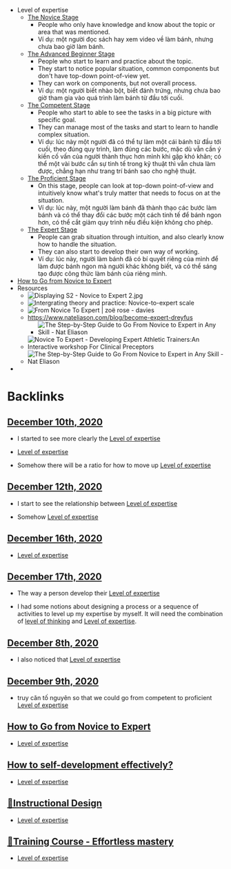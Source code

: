 - Level of expertise
    - [The Novice Stage](<The Novice Stage.md>)
        - People who only have knowledge and know about the topic or area that was mentioned.
        - Ví dụ: một người đọc sách hay xem video về làm bánh, nhưng chưa bao giờ làm bánh.
    - [The Advanced Beginner Stage](<The Advanced Beginner Stage.md>)
        - People who start to learn and practice about the topic.
        - They start to notice popular situation, common components but don't have top-down point-of-view yet.
        - They can work on components, but not overall process.
        - Ví dụ: một người biết nhào bột, biết đánh trứng, nhưng chưa bao giờ tham gia vào quá trình làm bánh từ đầu tới cuối.
    - [The Competent Stage](<The Competent Stage.md>)
        - People who start to able to see the tasks in a big picture with specific goal. 
        - They can manage most of the tasks and start to learn to handle complex situation.
        - Ví dụ: lúc này một người đã có thể tự làm một cái bánh từ đầu tới cuối, theo đúng quy trình, làm đúng các bước, mặc dù vẫn cần ý kiến cố vấn của người thành thục hơn mình khi gặp khó khăn; có thể một vài bước cần sự tinh tế trong kỹ thuật thì vẫn chưa làm được, chẳng hạn như trang trí bánh sao cho nghệ thuật.
    - [The Proficient Stage](<The Proficient Stage.md>)
        - On this stage, people can look at top-down point-of-view and intuitively know what's truly matter that needs to focus on at the situation.
        - Ví dụ: lúc này, một người làm bánh đã thành thạo các bước làm bánh và có thể thay đổi các bước một cách tinh tế để bánh ngon hơn, có thể cắt giảm quy trình nếu điều kiện không cho phép.
    - [The Expert Stage](<The Expert Stage.md>)
        - People can grab situation through intuition, and also clearly know how to handle the situation.
        - They can also start to develop their own way of working.
        - Ví dụ: lúc này, người làm bánh đã có bí quyết riêng của mình để làm được bánh ngon mà người khác không biết, và có thể sáng tạo được công thức làm bánh của riêng mình.
- [How to Go from Novice to Expert](<How to Go from Novice to Expert.md>)
- Resources
    - ![Displaying S2 - Novice to Expert 2.jpg](https://drive.google.com/thumbnail?id=108oF3-S2xQOBUK0I5vK7jm0GA29IxZUW&authuser=0&sz=w1813-h915)
    - ![Intergrating theory and practice: Novice-to-expert scale](https://4.bp.blogspot.com/_Aw--cHDnbOg/TSi4vP_9csI/AAAAAAAAACY/ZFUQ6-CcaQE/s1600/novice-to-expert.png)
    - ![From Novice To Expert | zoë rose - davies](https://zoerosedaviesphotography.files.wordpress.com/2013/01/0030320210001.png)
    - https://www.nateliason.com/blog/become-expert-dreyfus
        - ![The Step-by-Step Guide to Go From Novice to Expert in Any Skill - Nat  Eliason](https://uploads-ssl.webflow.com/5ad143610f7efd77b6f188f3/5b2f89712dc9c88e756487b1_Stages-of-Skill-Acquisition.png)
    - ![Novice To Expert - Developing Expert Athletic Trainers:An Interactive  workshop For Clinical Preceptors](https://theclinicalpreceptor.weebly.com/uploads/4/2/6/1/42617329/7505749_orig.png)
    - ![The Step-by-Step Guide to Go From Novice to Expert in Any Skill - Nat  Eliason](https://uploads-ssl.webflow.com/5ad143610f7efd77b6f188f3/5b2f898a3ad7a645a1909679_Dreyfus-Skill-Guide.png)
- 

# Backlinks
## [December 10th, 2020](<December 10th, 2020.md>)
- I started to see more clearly the [Level of expertise](<Level of expertise.md>)

- [Level of expertise](<Level of expertise.md>)

- Somehow there will be a ratio for how to move up [Level of expertise](<Level of expertise.md>)

## [December 12th, 2020](<December 12th, 2020.md>)
- I start to see the relationship between [Level of expertise](<Level of expertise.md>)

- Somehow [Level of expertise](<Level of expertise.md>)

## [December 16th, 2020](<December 16th, 2020.md>)
- [Level of expertise](<Level of expertise.md>)

## [December 17th, 2020](<December 17th, 2020.md>)
- The way a person develop their [Level of expertise](<Level of expertise.md>)

- I had some notions about designing a process or a sequence of activities to level up my expertise by myself. It will need the combination of [level of thinking](<level of thinking.md>) and [Level of expertise](<Level of expertise.md>).

## [December 8th, 2020](<December 8th, 2020.md>)
- I also noticed that [Level of expertise](<Level of expertise.md>)

## [December 9th, 2020](<December 9th, 2020.md>)
- truy căn tố nguyên so that we could go from competent to proficient [Level of expertise](<Level of expertise.md>)

## [How to Go from Novice to Expert](<How to Go from Novice to Expert.md>)
- [Level of expertise](<Level of expertise.md>)

## [How to self-development effectively?](<How to self-development effectively?.md>)
- [Level of expertise](<Level of expertise.md>)

## [🌱Instructional Design](<🌱Instructional Design.md>)
- [Level of expertise](<Level of expertise.md>)

## [🌱Training Course - Effortless mastery](<🌱Training Course - Effortless mastery.md>)
- [Level of expertise](<Level of expertise.md>)

